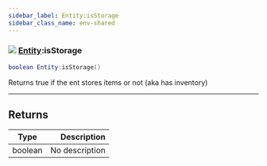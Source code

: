 ```yaml
---
sidebar_label: Entity:isStorage
sidebar_class_name: env-shared
---
```


### ![](/img/wiki/shared.png) [Entity](../entity/README.md):isStorage

```lua
boolean Entity:isStorage()
```

Returns true if the ent stores items or not (aka has inventory)<br/>

-----------------
## Returns

| Type   | Description |
| ------ | ----------: |
| boolean | No description |
